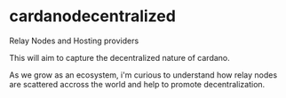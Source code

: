 # cardanodecentralized
Relay Nodes and Hosting providers

This will aim to capture the decentralized nature of cardano.

As we grow as an ecosystem, i'm curious to understand how relay nodes are scattered accross the world and help to promote decentralization.
